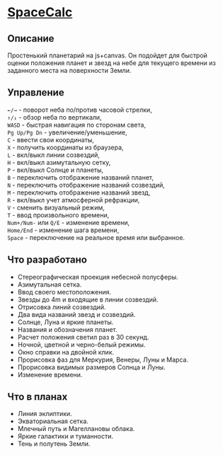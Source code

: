 # [SpaceCalc](https://gitard.github.io/SpaceCalc/SpaceCalc.html)

## Описание

Простенький планетарий на js+canvas. Он подойдет для быстрой оценки положения планет и звезд на небе для текущего времени из заданного места на поверхности Земли.

## Управление

`←/→` - поворот неба по/против часовой стрелки,  
`↑/↓` - обзор неба по вертикали,  
`WASD` - быстрая навигация по сторонам света,  
`Pg Up/Pg Dn` - увеличение/уменьшение,  
`C` - ввести свои координаты,  
`X` - получить координаты из браузера,  
`L` - вкл/выкл линии созвездий,  
`H` - вкл/выкл азимутальную сетку,  
`P` - вкл/выкл Солнце и планеты,  
`B` - переключить отображение названий планет,  
`N` - переключить отображение названий созвездий,  
`M` - переключить отображение названий звезд,  
`R` - вкл/выкл учет атмосферной рефракции,  
`V` - сменить визуальный режим,  
`T` - ввод произвольного времени,  
`Num+/Num-` или `Q/E` - изменение времени,  
`Home/End` - изменение шага времени,  
`Space` - переключение на реальное время или выбранное.

## Что разработано

* Стереографическая проекция небесной полусферы.
* Азимутальная сетка.
* Ввод своего местоположения.
* Звезды до 4m и входящие в линии созвездий.
* Отрисовка линий созвездий.
* Два вида названий звезд и созвездий.
* Солнце, Луна и яркие планеты.
* Названия и обозначения планет.
* Расчет положения светил раз в 30 секунд.
* Ночной, цветной и черно-белый режимы.
* Окно справки на двойной клик.
* Прорисовка фаз для Меркурия, Венеры, Луны и Марса.
* Прорисовка видимых размеров Солнца и Луны.
* Изменение времени.

## Что в планах

* Линия эклиптики.
* Экваториальная сетка.
* Млечный путь и Магеллановы облака.
* Яркие галактики и туманности.
* Тень и полутень Земли.